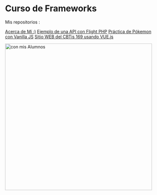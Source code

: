 # Curso de Frameworks

Mis repositorios :

[Acerca de Mí :)](https://github.com/jepguzman/jepguzman/blob/main/README.md)
[Ejemplo de una API con Flight PHP](https://github.com/jepguzman/FlightAPI)
[Práctica de Pókemon con Vanilla JS](https://github.com/jepguzman/pokejs)
[Sitio WEB del CBTis 169 usando VUE.js](https://github.com/jepguzman/cbtis169/tree/master)

<img src="https://rodulfofigueroa.com.mx/images/foto-presentacion.jpg" alt="con mis Alumnos" width="480"/>
